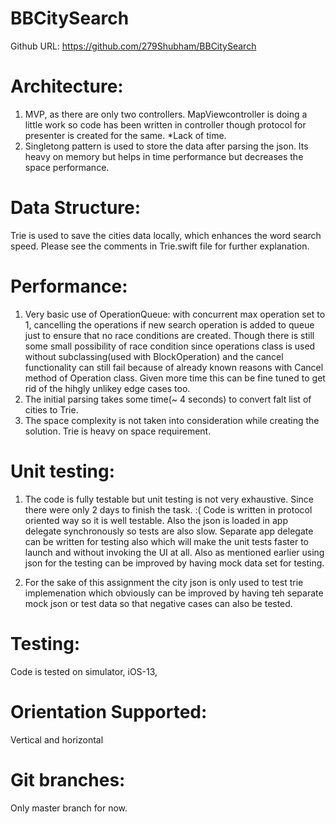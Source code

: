 # BBCitySearch
Github URL: https://github.com/279Shubham/BBCitySearch

# Architecture:
1. MVP, as there are only two controllers. MapViewcontroller is doing a little work so code has been written in controller      though protocol for presenter is created for the same. *Lack of time.
2. Singletong pattern is used to store the data after parsing the json. Its heavy on memory but helps in time performance but decreases the space performance.

# Data Structure:
Trie is used to save the cities data locally, which enhances the word search speed. Please see the comments in Trie.swift file for further explanation.

# Performance:
1. Very basic use of OperationQueue: with concurrent max operation set to 1, cancelling the operations if new search operation is added to queue just to ensure that no race conditions are created. Though there is still some small possibility of race condition since operations class is used without subclassing(used with BlockOperation) and the cancel functionality can still fail because of already known reasons with Cancel method of Operation class. Given more time this can be fine tuned to get rid of the hihgly unlikey edge cases too.
2. The initial parsing takes some time(~ 4 seconds) to convert falt list of cities to Trie.
3. The space complexity is not taken into consideration while creating the solution. Trie is heavy on space requirement.

# Unit testing:
1. The code is fully testable but unit testing is not very exhaustive. Since there were only 2 days to finish the task. :( Code is written in protocol oriented way so it is well testable. Also the json is loaded in app delegate synchronously so tests are also slow. Separate app delegate can be written for testing also which will make the unit tests faster to launch and without invoking the UI at all. Also as mentioned earlier using json for the testing can be improved by having mock data set for testing.

2. For the sake of this assignment the city json is only used to test trie implemenation which obviously can be improved by having teh separate mock json or test data so that negative cases can also be tested.

# Testing:
Code is tested on simulator, iOS-13, 

# Orientation Supported:
Vertical and horizontal

# Git branches: 
Only master branch for now.

